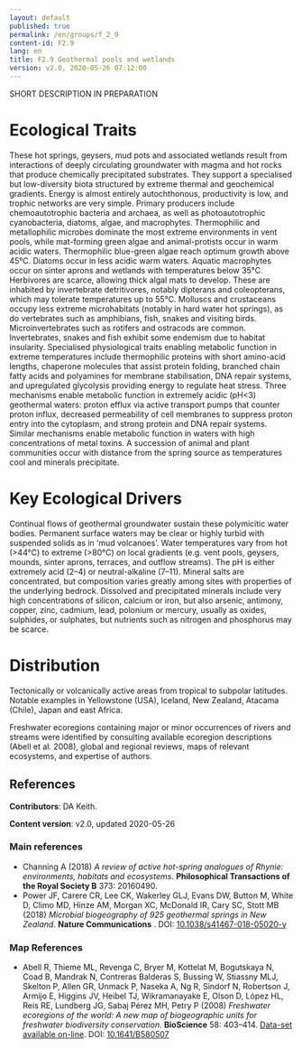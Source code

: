 ```yaml
---
layout: default
published: true
permalink: /en/groups/f_2_9
content-id: F2.9
lang: en
title: F2.9 Geothermal pools and wetlands
version: v2.0, 2020-05-26 07:12:00
---
```


SHORT DESCRIPTION IN PREPARATION

# Ecological Traits
 
These hot springs, geysers, mud pots and associated wetlands result from interactions of deeply circulating  groundwater with magma and hot rocks that produce chemically precipitated substrates. They support a specialised but low-diversity biota structured by extreme thermal and geochemical gradients. Energy is almost entirely autochthonous, productivity is low, and trophic networks are very simple. Primary producers include chemoautotrophic bacteria and archaea, as well as photoautotrophic cyanobacteria, diatoms, algae, and macrophytes. Thermophilic and metallophilic microbes dominate the most extreme environments in vent pools, while mat-forming green algae and animal-protists occur in warm acidic waters. Thermophilic blue-green algae reach optimum growth above 45°C. Diatoms occur in less acidic warm waters. Aquatic macrophytes occur on sinter aprons and wetlands with temperatures below 35°C. Herbivores are scarce, allowing thick algal mats to develop. These are inhabited by invertebrate detritivores, notably dipterans and coleopterans, which may tolerate temperatures up to 55°C. Molluscs and crustaceans occupy less extreme microhabitats (notably in hard water hot springs), as do vertebrates such as amphibians, fish, snakes and visiting birds. Microinvertebrates such as rotifers and ostracods are common. Invertebrates, snakes and fish exhibit some endemism due to habitat insularity. Specialised physiological traits enabling metabolic function in extreme temperatures include thermophilic proteins with short amino-acid lengths, chaperone molecules that assist protein folding, branched chain fatty acids and polyamines for membrane stabilisation, DNA repair systems, and upregulated glycolysis providing energy to regulate heat stress. Three mechanisms enable metabolic function in extremely acidic (pH<3) geothermal waters: proton efflux via active transport pumps that counter proton influx, decreased permeability of cell membranes to suppress proton entry into the cytoplasm, and strong protein and DNA repair systems. Similar mechanisms enable metabolic function in waters with high concentrations of metal toxins. A succession of animal and plant communities occur with distance from the spring source as temperatures cool and minerals precipitate.
 
# Key Ecological Drivers
 
Continual flows of geothermal groundwater sustain these polymicitic water bodies. Permanent surface waters may be clear or highly turbid with suspended solids as in ‘mud volcanoes’. Water temperatures vary from hot (>44°C) to extreme (>80°C) on local gradients (e.g. vent pools, geysers, mounds, sinter aprons, terraces, and outflow streams). The pH is either extremely acid (2–4) or neutral-alkaline (7–11). Mineral salts are concentrated, but composition varies greatly among sites with properties of the underlying bedrock.  Dissolved and precipitated minerals include very high concentrations of silicon, calcium or iron, but also arsenic, antimony, copper, zinc, cadmium, lead, polonium or mercury, usually as oxides, sulphides, or sulphates, but nutrients such as nitrogen and phosphorus may be scarce. 
 
# Distribution
 
Tectonically or volcanically active areas from tropical to subpolar latitudes. Notable examples in Yellowstone (USA), Iceland, New Zealand, Atacama (Chile), Japan and east Africa.

Freshwater ecoregions containing major or minor occurrences of rivers and streams were identified by consulting available ecoregion descriptions (Abell et al. 2008),  global and regional reviews, maps of relevant ecosystems, and expertise of authors.

## References

**Contributors**: DA Keith.

**Content version**: v2.0, updated 2020-05-26

### Main references
* Channing A  (2018) *A review of active hot-spring analogues of Rhynie: environments, habitats and ecosystems*. **Philosophical Transactions of the Royal Society B** 373: 20160490.
* Power JF, Carere CR, Lee CK, Wakerley GLJ, Evans DW, Button M, White D, Climo MD, Hinze AM, Morgan XC, McDonald IR, Cary SC, Stott MB  (2018) *Microbial biogeography of 925 geothermal springs in New Zealand*. **Nature Communications** . DOI: [10.1038/s41467-018-05020-y](http://doi.org/10.1038/s41467-018-05020-y)

### Map References
* Abell R, Thieme ML, Revenga C, Bryer M, Kottelat M, Bogutskaya N, Coad B, Mandrak N, Contreras Balderas S, Bussing W, Stiassny MLJ, Skelton P, Allen GR, Unmack P, Naseka A, Ng R, Sindorf N, Robertson J, Armijo E, Higgins JV, Heibel TJ, Wikramanayake E, Olson D, López HL, Reis RE, Lundberg JG, Sabaj Pérez MH, Petry P  (2008) *Freshwater ecoregions of the world: A new map of biogeographic units for freshwater biodiversity conservation*. **BioScience** 58: 403–414. [Data-set available on-line](http://www.feow.org). DOI: [10.1641/B580507](http://doi.org/10.1641/B580507)


